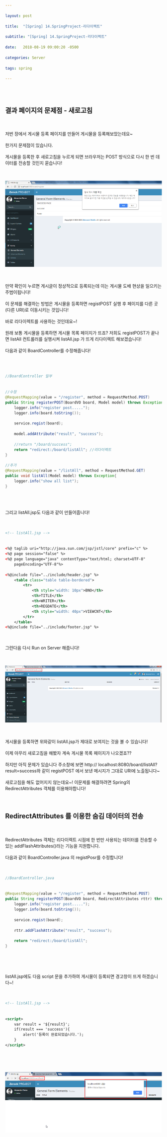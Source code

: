```yaml
---

layout: post

title:  "[Spring] 14.SpringProject-리다이렉트"

subtitle: "[Spring] 14.SpringProject-리다이렉트"

date:   2018-08-19 09:00:20 -0500

categories: Server

tags: spring

---
```


<br>
<br>

## 결과 페이지의 문제점 - 새로고침

<br>
<br>
저번 장에서 게시물 등록 페이지를 만들어 게시물을 등록해보았는데요~
<br>
<br>
한가지 문제점이 있습니다.
<br>
<br>
게시물을 등록한 후 새로고침을 누르게 되면 브라우저는 POST 방식으로 다시 한 번 데이터를 전송할 것인지 묻습니다!
<br>
<br>
<br>

![image](/image/Spring_image/Spring_image_82.png)

<br>
<br>
만약 확인이 누르면 게시글이 정상적으로 등록되는데 이는 게시물 도배 현상을 일으키는 주범이됩니다!
<br>
<br>
이 문제를 해결하는 방법은 게시물을 등록하면 registPOST 실행 후 페이지를 다른 곳(다른 URI)로 이동시키는 것입니다!
<br>
<br>
바로 리다이렉트를 사용하는 것인데요~!
<br>
<br>
원래 보통 게시물을 등록하면 게시물 목록 페이지가 뜨죠? 저희도 registPOST가 끝나면 listAll 컨트롤러를 실행시켜 listAll.jsp 가 뜨게 리다이렉트 해보겠습니다!
<br>
<br>
다음과 같이 BoardController를 수정해줍니다!
<br>
<br>
<br>

```java

//BoardController 일부


//수정
@RequestMapping(value = "/register", method = RequestMethod.POST)
public String registerPOST(BoardVO board, Model model) throws Exception{
	logger.info("register post.....");
	logger.info(board.toString());
		
	service.regist(board);
		
	model.addAttribute("result", "success");
		
	//return "/board/success";
	return "redirect:/board/listAll"; //리다이렉트
}

//추가
@RequestMapping(value = "/listAll", method = RequestMethod.GET)
public void listAll(Model model) throws Exception{
	logger.info("show all list");
}
```

<br>
<br>
<br>
그리고 listAll.jsp도 다음과 같이 만들어줍니다!
<br>
<br>
<br>

```xml
<!-- listAll.jsp -->


<%@ taglib uri="http://java.sun.com/jsp/jstl/core" prefix="c" %>
<%@ page session="false" %>
<%@ page language="java" contentType="text/html; charset=UTF-8" 
	pageEncoding="UTF-8"%>

<%@include file="../include/header.jsp" %>
	<table class="table table-bordered">
		<tr>
			<th style="width: 10px">BNO</th>
			<th>TITLE</th>
			<th>WRITER</th>
			<th>REGDATE</th>
			<th style="width: 40px">VIEWCNT</th>
		</tr>
	</table>
<%@include file="../include/footer.jsp" %>
```

<br>
<br>
그런다음 다시 Run on Server 해줍니다!
<br>
<br>
<br>

![image](/image/Spring_image/Spring_image_83.png)

<br>
<br>
게시물을 등록하면 위와같이 listAll.jsp가 제대로 보여지는 것을 볼 수 있습니다!
<br>
<br>
이제 아무리 새로고침을 해봤자 계속 게시물 목록 페이지가 나오겠죠??
<br>
<br>
하지만 아직 문제가 있습니다 주소창에 보면 http:// localhost:8080/board/listAll?result=success와 같이 registPOST 에서 보낸 메시지가 그대로 URI에 노출됩니다~
<br>
<br>
새로고침을 해도 없어지지 않는데요~! 이문제를 해결하려면 Spring의 RedirectAttributes 객체를 이용해야합니다!
<br>
<br>
<br>


## RedirectAttributes 를 이용한 숨김 데이터의 전송

<br>
<br>
RedirectAttributes 객체는 리다이렉트 시점에 한 번만 사용되는 데이터를 전송할 수 있는 addFlashAttributes()라는 기능을 지원합니다.
<br>
<br>
다음과 같이 BoardController.java 의 registPosr를 수정합니다!
<br>
<br>
<br>

```java
//BoardController.java


@RequestMapping(value = "/register", method = RequestMethod.POST)
public String registerPOST(BoardVO board, RedirectAttributes rttr) throws Exception{
	logger.info("register post.....");
	logger.info(board.toString());
		
	service.regist(board);
		
	rttr.addFlashAttribute("result", "success");
		
	return "redirect:/board/listAll";
}
```

<br>
<br>
<br>

listAll.jsp에도 다음 script 문을 추가하여 게시물이 등록되면 경고창이 뜨게 하겠습니다~!
<br>
<br>
<br>

```xml
<!-- listAll.jsp -->


<script>
	var result = '${result}';
	if(result === 'success'){
		alert('등록이 완료되었습니다.');
	}
</script>
```

<br>
<br>
<br>

![image](/image/Spring_image/Spring_image_84.png)


